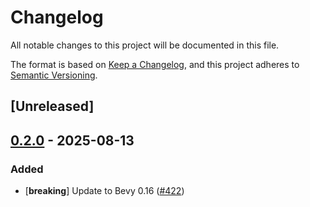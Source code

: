 # Changelog

All notable changes to this project will be documented in this file.

The format is based on [Keep a Changelog](https://keepachangelog.com/en/1.0.0/),
and this project adheres to [Semantic Versioning](https://semver.org/spec/v2.0.0.html).

## [Unreleased]

## [0.2.0](https://github.com/makspll/bevy_mod_scripting/compare/v0.1.2-bevy_system_reflection...v0.2.0-bevy_system_reflection) - 2025-08-13

### Added

- [**breaking**] Update to Bevy 0.16 ([#422](https://github.com/makspll/bevy_mod_scripting/pull/422))
